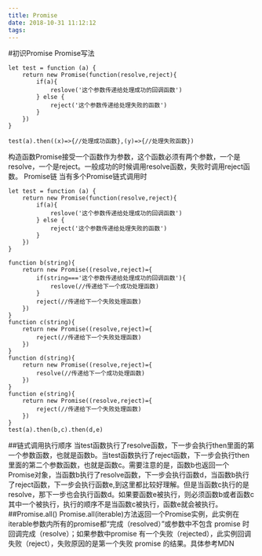 ```yaml
---
title: Promise
date: 2018-10-31 11:12:12
tags:
---
```


#初识Promise
Promise写法
```
let test = function (a) {
	return new Promise(function(resolve,reject){
		if(a){
			reslove('这个参数传递给处理成功的回调函数')
		} else {
			reject('这个参数传递给处理失败的函数')
		}
	})
}

test(a).then((x)=>{//处理成功函数},(y)=>{//处理失败函数})
```
构造函数Promise接受一个函数作为参数，这个函数必须有两个参数，一个是resolve，一个是reject。一般成功的时候调用resolve函数，失败时调用reject函数。
Promise链
当有多个Promise链式调用时
```
let test = function (a) {
	return new Promise(function(resolve,reject){
		if(a){
			reslove('这个参数传递给处理成功的回调函数')
		} else {
			reject('这个参数传递给处理失败的函数')
		}
	})
}

function b(string){
	return new Promise((resolve,reject)={
		if(string==='这个参数传递给处理成功的回调函数'){
			reslove(//传递给下一个成功处理函数)
		}
		reject(//传递给下一个失败处理函数) 
	})
}
function c(string){
	return new Promise((resolve,reject)={
		reject(//传递给下一个失败处理函数) 
	})
}
function d(string){
	return new Promise((resolve,reject)={
		resolve(//传递给下一个成功处理函数) 
	})
}
function e(string){
	return new Promise((resolve,reject)={
		reject(//传递给下一个失败处理函数) 
	})
}
test(a).then(b,c).then(d,e)
```
##链式调用执行顺序
当test函数执行了resolve函数，下一步会执行then里面的第一个参数函数，也就是函数b。当test函数执行了reject函数，下一步会执行then里面的第二个参数函数，也就是函数c。需要注意的是，函数b也返回一个Promise对象，当函数b执行了resolve函数，下一步会执行函数d，当函数b执行了reject函数，下一步会执行函数e,到这里都比较好理解。但是当函数c执行的是resolve，那下一步也会执行函数d。如果要函数e被执行，则必须函数b或者函数c其中一个被执行，执行的顺序不是当函数c被执行，函数e就会被执行。
##Promise.all()
Promise.all(iterable)方法返回一个Promise实例，此实例在iterable参数内所有的promise都“完成（resolved）”或参数中不包含 promise 时回调完成（resolve）；如果参数中promise 有一个失败（rejected），此实例回调失败（reject），失败原因的是第一个失败 promise 的结果。具体参考MDN
